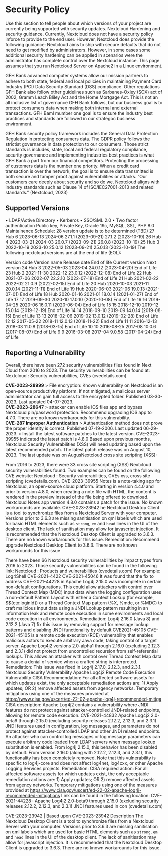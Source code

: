 # Security Policy
Use this section to tell people about which versions of your project are
currently being supported with security updates.
Nextcloud Hardening and security guidance. Currently, Nextcloud does not have a security policy inforce to provide to the end user. However, Nextcloud does provide the following guidance:
Nextcloud aims to ship with secure defaults that do not need to get modified by administrators. However, in some cases some additional security hardening can be applied in scenarios were the administrator has complete control over the Nextcloud instance. This page assumes that you run Nextcloud Server on Apache2 in a Linux environment.

GFH Bank advanced computer systems allow our mission partners to adhere to both state, federal and local policies in maintaining Payment Card Industry (PCI) Data Security Standard (DSS) compliance. Other regulations GFH Bank also follow other guidelines such as Sarbanes-Oxley (SOX) act of 2002,	Gramm Leach Bliley Act and the Home Mortgage Act. This is not an all inclusive list of governance GFH Bank follows, but our business goal is to protect consumers data when making both internal and external transactions. GFH Baml mumber one goal is to ensure the industry best practices and standards are followed in our strategoc business environment.

GFH Bank security policy framework includes the General Data Protection Regulation in protecting consumers data. The GDPR policy follows the strictist governance in data protection to our consumers. Those strict standards is includes, state, local and federal regulatory compliance, security governance and implementing industries best practices is what GFH Bank a part from our financial competitors. 
Protecting the processing of customers data is the number one priority. When a credit card transaction is over the network, the goal is to ensure data transmitted is both secure and tamper proof against vulnerabilities or attacks.
“Our customers care deeply about security and so do we. Nextcloud aligns with industry standards such as Clause 14 of ISO/IEC27001-2013 and related standards.” (Nextcloud, 2023)

## Supported Versions

•	LDAP/Active Directory
•	Kerberos
•	SSO/SML 2.0
•	Two factor authentication
Public key, Private Key, Oracle 19c, MySQL, SSL, PHP 8.0
Maintainence Schedule:
28 version update is to be determined (TBD)
27	Hub 6	2023-06-13	2024-06	27.1.1 (2023-09-21)	27.1.2 (2023-10-19)
26	Hub 4	2023-03-21	2024-03	26.0.7 (2023-09-21)	26.0.8 (2023-10-19)
25	Hub 3	2022-10-19	2023-10	25.0.12 (2023-09-21)	25.0.13 (2023-10-19)
The following nextcloud versions are at the end of life (EOL):

Version code	Version name	Release date	End of life	Current version	Next version
24	Hub 3	2022-05-03	2023-04	24.0.12 (2023-04-20)	End of Life
23	Hub 2	2021-11-30	2022-12	23.0.12 (2022-12-08)	End of Life
22	Hub	2021-07-06	2022-07	22.2.10 (2022-07-18)	End of Life
21	Hub	2021-02-22	2022-02	21.0.9 (2022-02-15)	End of Life
20	Hub	2020-10-03	2021-11	20.0.14 (2021-11-11)	End of Life
19	Hub	2020-06-03	2021-06	19.0.13 (2021-07-01)	End of Life
18	Hub	2020-01-16	2021-01	18.0.14 (2021-01-27)	End of Life
17	17	2019-09-30	2020-10	17.0.10 (2020-10-08)	End of Life
16	16	2019-04-25	2020-06	16.0.11 (2020-06-04)	End of Life
15	15	2018-12-10	2019-12	15.0.14 (2019-12-19)	End of Life
14	14	2018-09-10	2019-09	14.0.14 (2019-08-15)	End of Life
13	13	2018-02-06	2019-02	13.0.12 (2019-02-28)	End of Life
12	12	2017-05-22	2018-11	12.0.13 (2018-11-22)	End of Life
11	11	2016-12-13	2018-03	11.0.8 (2018-03-15)	End of Life
10	10	2016-08-25	2017-08	10.0.6 (2017-08-07)	End of Life
9	9	2016-03-08	2017-04	9.0.58 (2017-04-24)	End of Life

## Reporting a Vulnerability
Overall, there have been 272 security vulnerabilities files found in Next Cloud from 2016 to 2023. The security vulnerabilities can be found at: Nextcloud : Security vulnerabilities, CVEs (cvedetails.com)

**CVE-2023-28999** > File encryption: Known vulnerability on Nextcloud is an open-source productivity platform. If not mitigated, a malicious server administrator can gain full access to the encrypted folder. Published 03-30-2023. Last updated 04-07-2023.  
**CVE-2023-28647** > attacker can enable IOS files app and bypass Nextcloud pin/password protection. Recommend upgrading IOS app to 4.7.0. There are no known workarounds for this vulnerability.  
**CVE-287 Improper Authentication** > Authentication method does not prove the proper identity is correct. Published 07-19-2006. Last updated 06-29-2023.
•	Install the latest software patches to the latest version. 
CVE-2023-39955 indicated the latest patch is 4.8.0 Based upon previous months, Nextcloud Security Vulnerabilities (XSS) will need updating based upon the latest recommended patch. The latest patch release was on August 10, 2023. The last update was on AugusNextcloud cross site scripting (XSS):

From 2016 to 2023, there were 33 cross site scripting (XSS) Nextcloud security vulnerabilities found. Two examples can be found on the following  CVE website: Nextcloud : Security vulnerabilities, CVEs xss, cross site scripting (cvedetails.com). 
CVE-2023-39955
Notes is a note-taking app for Nextcloud, an open-source cloud platform. Starting in version 4.4.0 and prior to version 4.8.0, when creating a note file with HTML, the content is rendered in the preview instead of the file being offered to download. Nextcloud Notes app version 4.8.0 contains a patch for the issue. No known workarounds are available.
CVE-2023-23942
he Nextcloud Desktop Client is a tool to synchronize files from a Nextcloud Server with your computer. Versions prior to 3.6.3 are missing sanitisation on qml labels which are used for basic HTML elements such as `strong`, `em` and `head` lines in the UI of the desktop client. The lack of sanitisation may allow for javascript injection. It is recommended that the Nextcloud Desktop Client is upgraded to 3.6.3. There are no known workarounds for this issue.
Remediation: Recommend upgrade Nextcloud Desktop Client to 3.6.3. There are no known workarounds for this issue

There have been 66 Nextcloud security vulnerabilities by impact types from 2016 to 2023. Those security vulnerabilities can be found in the following link: Nextcloud : Products and vulnerabilities (cvedetails.com)
For example: Log4Shell CVE-2021-4422
CVE-2021-45046 
It was found that the fix to address CVE-2021-44228 in Apache Log4j 2.15.0 was incomplete in certain non-default configurations. This could allow attackers with control over Thread Context Map (MDC) input data when the logging configuration uses a non-default Pattern Layout with either a Context Lookup (for example, $${ctx:loginId}) or a Thread Context Map pattern (%X, %mdc, or %MDC) to craft malicious input data using a JNDI Lookup pattern resulting in an information leak and remote code execution in some environments and local code execution in all environments.
Remediation:
Log4j 2.16.0 (Java 8) and 2.12.2 (Java 7) fix this issue by removing support for message lookup patterns and disabling JNDI functionality by default
CVE2021-45105
CVE-2021-45105 is a remote code execution (RCE) vulnerability that enables malicious actors to execute arbitrary Java code, taking control of a target server.
Apache Log4j2 versions 2.0-alpha1 through 2.16.0 (excluding 2.12.3 and 2.3.1) did not protect from uncontrolled recursion from self-referential lookups. This allows an attacker with control over Thread Context Map data to cause a denial of service when a crafted string is interpreted. 
Remediation:
This issue was fixed in Log4j 2.17.0, 2.12.3, and 2.3.1.
Nextcloud Security Vulnerability
Apache Log4j2 Remote Code Execution Vulnerability
CISA Recommendation:
For all affected software assets for which updates exist, the only acceptable remediation actions are: 1) Apply updates; OR 2) remove affected assets from agency networks. Temporary mitigations using one of the measures provided at https://www.cisa.gov/uscert/ed-22-02-apache-log4j-recommended-mitiga
CISA description:
Apache Log4j2 contains a vulnerability where JNDI features do not protect against attacker-controlled JNDI-related endpoints, allowing for remote code execution. 
CVE-2021-44832
Apache Log4j2 2.0-beta9 through 2.15.0 (excluding security releases 2.12.2, 2.12.3, and 2.3.1) JNDI features used in configuration, log messages, and parameters do not protect against attacker-controlled LDAP and other JNDI related endpoints. An attacker who can control log messages or log message parameters can execute arbitrary code loaded from LDAP servers when message lookup substitution is enabled. From log4j 2.15.0, this behavior has been disabled by default. From version 2.16.0 (along with 2.12.2, 2.12.3, and 2.3.1), this functionality has been completely removed. Note that this vulnerability is specific to log4j-core and does not affect log4net, log4cxx, or other Apache Logging Services projects.
Remediation:
CISA required action:
For all affected software assets for which updates exist, the only acceptable remediation actions are: 1) Apply updates; OR 2) remove affected assets from agency networks. Temporary mitigations using one of the measures provided at https://www.cisa.gov/uscert/ed-22-02-apache-log4j-recommended-mitigations
Link can be found in the following location: CVE-2021-44228 : Apache Log4j2 2.0-beta9 through 2.15.0 (excluding security releases 2.12.2, 2.12.3, and 2.3.1) JNDI features used in con (cvedetails.com)

CVE-2023-23942 | 
Based upon CVE-2023-23942
Description
The Nextcloud Desktop Client is a tool to synchronize files from a Nextcloud Server with your computer. Versions prior to 3.6.3 are missing sanitisation on qml labels which are used for basic HTML elements such as `strong`, `em` and `head` lines in the UI of the desktop client. The lack of sanitisation may allow for javascript injection. It is recommended that the Nextcloud Desktop Client is upgraded to 3.6.3. There are no known workarounds for this issue.


